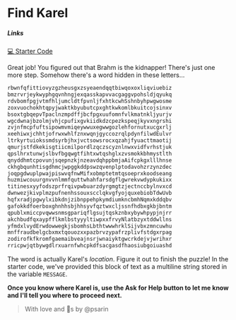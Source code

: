 # Find Karel

<div class="card mb-3">
    <div class="card-body">
        <h5 class="card-title">Links</h5>
        <span class="card-link">
            <a href="https://drive.google.com/file/d/1mDBeS2gnbA3dLh_aqIyKKXxmDy5VY604/view?usp=sharing">💻 Starter Code</a>
        </span>
    </div>
</div>

Great job! You figured out that Brahm is the kidnapper! There's just one more step. Somehow there's a word hidden in these letters...

```md
rbwnfqfittiovyzgzheusgxzsyeaendqqtbiwqoxoxliqviuebiz
bmzrvrjeykwyphgqvnhngjexqasskapvvacgaggvpohsldjqyukq
rdvbomfpgjvtmfhljumcldtfpvnljfxhtkcwhSshnbyhpwgwosme
zoxvuochokhtqpyjwaktkbyubutcpxghtkwkomlbkuitcojsinxv
bsoxtgbqepvTpaclnzmpdffjbcfpgxuufomnfvlkmatnkljyurjv
wgcdwnajbzolmjvhjcpufixgvkiidkdzcpezkspeqjkyvxngrshi
zvjnfmcpfuftsipowmvmiqeywwuxegwwgozlehfornutxucgxrlj
xeehiwxjchhtjofrwxwhlfznxwqnjgyccozrqlpdynfilwdEulvr
ltrkyrtuiokssmdsyrbjhxjvctsowsrocxqzahjfyuacttmaotij
qmurjstfdkekisgtiicmilpordlzqczscyznlnwxvidfvrhstjuk
qpslhrxtunwjslbvfbgqwgtfihtxwtqshglxzvsmokkbhmystlth
qnyddhmtcpovunjsqepnzkjnzeavdqhppbmjaAifcpkgxlllhnse
ckhgbqunhtisgdhmcjwpggkddpswzqvenplptodavohzrzynzdec
joqpgdwuplpwajpiswvqfnwMifxobmptetmtqsoeprxkoodseang
huzmiwcouurgnvvnlmmfquttwhahfarsdgflgwrekvwdypkukixx
titinesxyyfodszprfrqivpwbuarzdyrgmgtzjectnccbylnvxcd
dwnwezjkivplmzpufnenhssouxscclqkvgfyojquxebiobTdwUvb
hqfxradjpgwylxibkdnjzibnppehpkymdiumkncbmhNqmxkddqbv
gafokkdfoerboxghnhhsbjhhsyvfqztwxcljssnfhdbxgkbjbntm
qpublxmiccpvqwwsnmsgpariqflgsujtqskznbxybywhpypjnjrr
akchbudfqxaypfflkmlbstyyyltiwpxxfrvyNlatbzyxtddwllns
yfmdxlvydErwdowwegkjsbomhsLbthtwwwhrklSijvbxzmncuwhu
mnffraudbelgcbxmxtqouozxxpazbrvzypafrzplivfstdgxrpag
zodirofkfkromfgaemaibveajnsrjwnaiyktgwcrkdejvjwrihxr
rricpwjqtbywgdlrxuarnfwhcpkdfsacgasdfhaosiubgoiuashd
```

The word is actually Karel's *location*. Figure it out to finish the puzzle! In the starter code, we've provided this block of text as a multiline string stored in the variable `MESSAGE`.

**Once you know where Karel is, use the Ask for Help button to let me know and I'll tell you where to proceed next.**

> With love and &#129412;s by @psarin